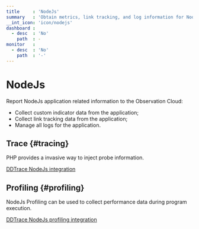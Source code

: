 ```yaml
---
title     : 'NodeJs'
summary   : 'Obtain metrics, link tracking, and log information for NodeJs applications'
__int_icon: 'icon/nodejs'
dashboard :
  - desc  : 'No'
    path  : -
monitor   :
  - desc  : 'No'
    path  : '-'
---
```


<!--Markdownlint disable MD025-->

# NodeJs

<!--Markdownlint enable -->

Report NodeJs application related information to the Observation Cloud: 

- Collect custom indicator data from the application; 
- Collect link tracking data from the application; 
- Manage all logs for the application. 

## Trace {#tracing}

PHP provides a invasive way to inject probe information. 

[DDTrace NodeJs integration](ddtrace-nodejs.md)

## Profiling {#profiling}

NodeJs Profiling can be used to collect performance data during program execution. 

[DDTrace NodeJs profiling integration](profile-nodejs.md)

